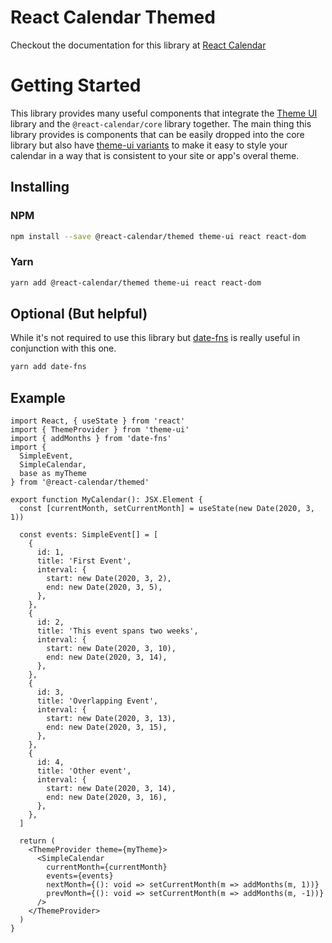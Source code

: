 # React Calendar Themed 

Checkout the documentation for this library at [React Calendar](https://joshrasmussen.gitlab.io/react-calendar)

# Getting Started

This library provides many useful components that integrate the [Theme UI](https://theme-ui.com) library and 
the `@react-calendar/core` library together. The main thing this library provides is components that can be easily 
dropped into the core library but also have [theme-ui variants](https://theme-ui.com/guides/variants) to make it
easy to style your calendar in a way that is consistent to your site or app's overal theme.

## Installing 

### NPM 

```bash 
npm install --save @react-calendar/themed theme-ui react react-dom
```

### Yarn

```bash
yarn add @react-calendar/themed theme-ui react react-dom
```

## Optional (But helpful)

While it's not required to use this library but [date-fns](https://date-fns.org/) 
is really useful in conjunction with this one. 

```bash
yarn add date-fns 
```

## Example 

```tsx dark 
import React, { useState } from 'react'
import { ThemeProvider } from 'theme-ui'
import { addMonths } from 'date-fns'
import { 
  SimpleEvent, 
  SimpleCalendar,
  base as myTheme
} from '@react-calendar/themed'

export function MyCalendar(): JSX.Element {
  const [currentMonth, setCurrentMonth] = useState(new Date(2020, 3, 1))

  const events: SimpleEvent[] = [
    {
      id: 1,
      title: 'First Event',
      interval: {
        start: new Date(2020, 3, 2),
        end: new Date(2020, 3, 5),
      },
    },
    {
      id: 2,
      title: 'This event spans two weeks',
      interval: {
        start: new Date(2020, 3, 10),
        end: new Date(2020, 3, 14),
      },
    },
    {
      id: 3,
      title: 'Overlapping Event',
      interval: {
        start: new Date(2020, 3, 13),
        end: new Date(2020, 3, 15),
      },
    },
    {
      id: 4,
      title: 'Other event',
      interval: {
        start: new Date(2020, 3, 14),
        end: new Date(2020, 3, 16),
      },
    },
  ]

  return (
    <ThemeProvider theme={myTheme}>
      <SimpleCalendar
        currentMonth={currentMonth}
        events={events}
        nextMonth={(): void => setCurrentMonth(m => addMonths(m, 1))}
        prevMonth={(): void => setCurrentMonth(m => addMonths(m, -1))}
      />
    </ThemeProvider>
  )
}
```